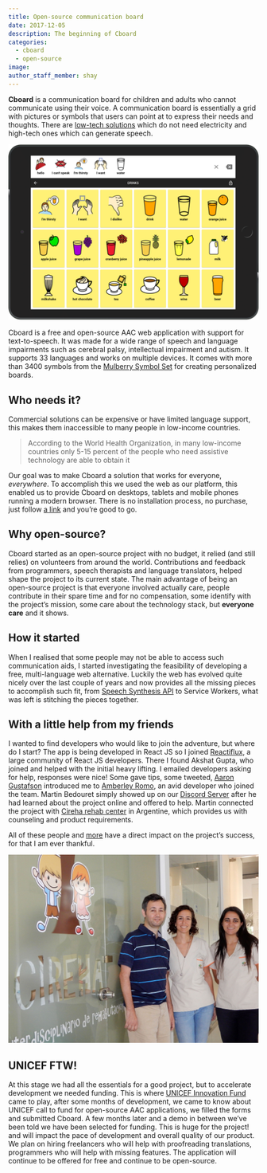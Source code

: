 ```yaml
---
title: Open-source communication board
date: 2017-12-05
description: The beginning of Cboard
categories:
  - cboard
  - open-source
image: 
author_staff_member: shay
---
```

**Cboard** is a communication board for children and adults who cannot communicate using their voice. A communication board is essentially a grid with pictures or symbols that users can point at to express their needs and thoughts. There are [low-tech solutions](https://www.youtube.com/watch?v=mnyv8h6J4rc) which do not need electricity and high-tech ones which can generate speech.

[![Cboard](/images/app/water-ipad-english.png)](https://shayc.github.io/cboard)

Cboard is a free and open-source AAC web application with support for text-to-speech. It was made for a wide range of speech and language impairments such as cerebral palsy, intellectual impairment and autism. It supports 33 languages and works on multiple devices. It comes with more than 3400 symbols from the [Mulberry Symbol Set](http://straight-street.com/) for creating personalized boards.

## Who needs it?

Commercial solutions can be expensive or have limited language support, this makes them inaccessible to many people in low-income countries.

> According to the World Health Organization, in many low-income countries only 5-15 percent of the people who need assistive technology are able to obtain it

Our goal was to make Cboard a solution that works for everyone, *everywhere*.
To accomplish this we used the web as our platform, this enabled us to provide Cboard on desktops, tablets and mobile phones running a modern browser. There is no installation process, no purchase, just follow [a link](https://shayc.github.io/cboard/) and you’re good to go.

## Why open-source?

Cboard started as an open-source project with no budget, it relied (and still relies) on volunteers from around the world. Contributions and feedback from programmers, speech therapists and language translators, helped shape the project to its current state. The main advantage of being an open-source project is that everyone involved actually care, people contribute in their spare time and for no compensation, some identify with the project’s mission, some care about the technology stack, but **everyone care** and it shows.

## How it started

When I realised that some people may not be able to access such communication aids, I started investigating the feasibility of developing a free, multi-language web alternative. Luckily the web has evolved quite nicely over the last couple of years and now provides all the missing pieces to accomplish such fit, from [Speech Synthesis API](https://www.smashingmagazine.com/2017/02/experimenting-with-speechsynthesis/) to Service Workers, what was left is stitching the pieces together.

## With a little help from my friends

I wanted to find developers who would like to join the adventure, but where do I start? The app is being developed in React JS so I joined [Reactiflux](https://www.reactiflux.com/), a large community of React JS developers. There I found Akshat Gupta, who joined and helped with the initial heavy lifting. I emailed developers asking for help, responses were nice! Some gave tips, some tweeted, [Aaron Gustafson](https://www.aaron-gustafson.com/about/) introduced me to [Amberley Romo](https://www.aaron-gustafson.com/notebook/my-2017-mentees/), an avid developer who joined the team. Martin Bedouret simply showed up on our [Discord Server](https://discord.gg/TEH8uxh) after he had learned about the project online and offered to help. Martin connected the project with [Cireha rehab center](http://www.cireha.com.ar/index.asp) in Argentine, which provides us with counseling and product requirements.

All of these people and [more](https://github.com/shayc/cboard/graphs/contributors) have a direct impact on the project’s success, for that I am ever thankful.

![Cireha](/images/cireha-group-outside.jpg)

## UNICEF FTW!

At this stage we had all the essentials for a good project, but to accelerate development we needed funding. This is where [UNICEF Innovation Fund](https://unicefinnovationfund.org/) came to play, after some months of development, we came to know about UNICEF call to fund for open-source AAC applications, we filled the forms and submitted Cboard. A few months later and a demo in between we’ve been told we have been selected for funding. This is huge for the project! and will impact the pace of development and overall quality of our product. We plan on hiring freelancers who will help with proofreading translations, programmers who will help with missing features. The application will continue to be offered for free and continue to be open-source.
